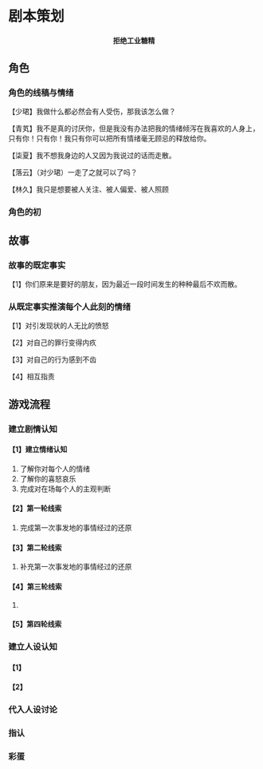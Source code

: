 # 剧本策划

<h4 align="center">拒绝工业糖精</h4>

## 角色

### 角色的线稿与情绪

【少珺】我做什么都必然会有人受伤，那我该怎么做？

【青芄】我不是真的讨厌你，但是我没有办法把我的情绪倾泻在我喜欢的人身上，只有你！只有你！我只有你可以把所有情绪毫无顾忌的释放给你。

【柒夏】我不想我身边的人又因为我说过的话而走散。

【落云】（对少珺）一走了之就可以了吗？

【林久】我只是想要被人关注、被人偏爱、被人照顾

### 角色的初

## 故事

### 故事的既定事实

【1】你们原来是要好的朋友，因为最近一段时间发生的种种最后不欢而散。

### 从既定事实推演每个人此刻的情绪

【1】对引发现状的人无比的愤怒

【2】对自己的罪行变得内疚

【3】对自己的行为感到不齿

【4】相互指责

## 游戏流程

### 建立剧情认知

#### 【1】建立情绪认知

1. 了解你对每个人的情绪
2. 了解你的喜怒哀乐
3. 完成对在场每个人的主观判断

#### 【2】第一轮线索

1. 完成第一次事发地的事情经过的还原

#### 【3】第二轮线索

1. 补充第一次事发地的事情经过的还原

#### 【4】第三轮线索

1. 

#### 【5】第四轮线索

### 建立人设认知

#### 【1】

#### 【2】

### 代入人设讨论

### 指认

### 彩蛋